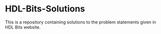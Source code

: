 # HDL-Bits-Solutions
This is a repository containing solutions to  the  problem statements given in HDL Bits website. 
